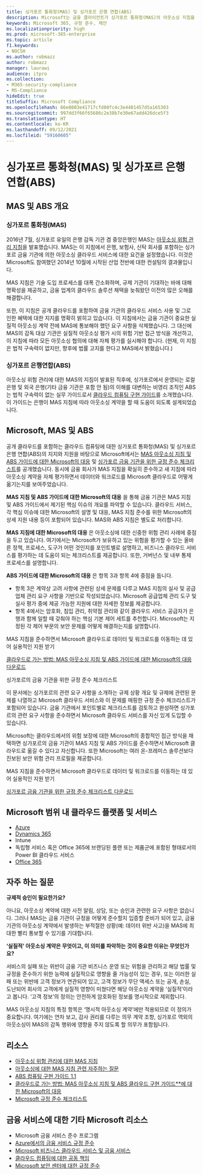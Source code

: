 ```yaml
---
title: 싱가포르 통화청(MAS) 및 싱가포르 은행 연합(ABS)
description: Microsoft는 금융 클라이언트가 싱가포르 통화청(MAS)의 아웃소싱 지침을 준수하고 싱가포르 은행 연합의 가이드를 적용할 수 있도록 지원합니다.
keywords: Microsoft 365, 규정 준수, 제안
ms.localizationpriority: high
ms.prod: microsoft-365-enterprise
ms.topic: article
f1.keywords:
- NOCSH
ms.author: robmazz
author: robmazz
manager: laurawi
audience: itpro
ms.collection:
- M365-security-compliance
- MS-Compliance
hideEdit: true
titleSuffix: Microsoft Compliance
ms.openlocfilehash: 66e0803e41717cfd80fc4c3e4481457d5a165303
ms.sourcegitcommit: 997dd3f66f65686c2e38b7e30e67add426dce5f3
ms.translationtype: HT
ms.contentlocale: ko-KR
ms.lasthandoff: 09/12/2021
ms.locfileid: "59160605"
---
```

# <a name="monetary-authority-of-singapore-mas-and-association-of-banks-in-singapore-abs"></a>싱가포르 통화청(MAS) 및 싱가포르 은행 연합(ABS)

## <a name="mas-and-abs-overview"></a>MAS 및 ABS 개요

### <a name="monetary-authority-of-singapore-mas"></a>싱가포르 통화청(MAS)

2016년 7월, 싱가포르 유일의 은행 감독 기관 겸 중앙은행인 MAS는 [아웃소싱 위험 관리 지침](https://www.mas.gov.sg/~/media/MAS/Regulations%20and%20Financial%20Stability/Regulatory%20and%20Supervisory%20Framework/Risk%20Management/Outsourcing%20Guidelines_Jul%202016.pdf)을 발표했습니다. MAS는 이 지침에서 은행, 보험사, 신탁 회사를 포함하는 싱가포르 금융 기관에 의한 아웃소싱 클라우드 서비스에 대한 요건을 설정했습니다. 이것은 Microsoft도 참여했던 2014년 10월에 시작된 산업 전반에 대한 컨설팅의 결과물입니다.

MAS 지침은 기술 도입 프로세스를 대폭 간소화하며, 규제 기관이 기대하는 바에 대해 명확성을 제공하고, 금융 업계의 클라우드 솔루션 채택을 늦춰왔던 이전의 많은 오해를 해결합니다.

또한, 이 지침은 공개 클라우드를 포함하여 금융 기관의 클라우드 서비스 사용 및 그로 인한 혜택에 대한 지지를 명확히 밝히고 있습니다. 이 지침에서는 금융 기관이 중요한 실질적 아웃소싱 계약 전에 MAS에 통보해야 했던 요구 사항을 삭제했습니다. 그 대신에 MAS의 감독 대상 기관은 실질적 아웃소싱 평가 시의 위험 기반 접근 방식을 개선하고, 이 지침에 따라 모든 아웃소싱 협의에 대해 자체 평가를 실시해야 합니다. (현재, 이 지침은 법적 구속력이 없지만, 향후에 법률 고지를 한다고 MAS에서 밝혔습니다.)

### <a name="association-of-banks-in-singapore-abs"></a>싱가포르 은행연합(ABS)

아웃소싱 위험 관리에 대한 MAS의 지침이 발표된 직후에, 싱가포르에서 운영되는 로컬 은행 및 외국 은행(기타 금융 기관은 포함 안 됨)의 이해를 대변하는 비영리 조직인 ABS는 법적 구속력이 없는 실무 가이드로서 [클라우드 컴퓨팅 구현 가이드](https://abs.org.sg/docs/library/abs-cloud-computing-implementation-guide.pdf)를 소개했습니다. 이 가이드는 은행이 MAS 지침에 따라 아웃소싱 계약을 할 때 도움이 되도록 설계되었습니다.

## <a name="microsoft-mas-and-abs"></a>Microsoft, MAS 및 ABS

공개 클라우드를 포함하는 클라우드 컴퓨팅에 대한 싱가포르 통화청(MAS) 및 싱가포르 은행 연합(ABS)의 지지와 지원을 바탕으로 Microsoft에서는 [MAS 아웃소싱 지침 및 ABS 가이드에 대한 Microsoft의 대응](https://download.microsoft.com/download/3/E/8/3E80AACD-86A0-478E-BF94-DDBDA5B2E8AF/Navigating%20a%20Path%20to%20the%20Cloud%20-%20Singapore.pdf) 및 [싱가포르 금융 기관을 위한 규정 준수 체크리스트](https://go.microsoft.com/fwlink/p/?linkid=2098993)를 공개했습니다. 동시에 금융 회사가 MAS 지침을 확실히 준수하고 새 지침에 따라 아웃소싱 계약을 자체 평가하면서 데이터와 워크로드를 Microsoft 클라우드로 어떻게 옮기는지를 보여주었습니다.

**MAS 지침 및 ABS 가이드에 대한 Microsoft의 대응** 을 통해 금융 기관은 MAS 지침 및 ABS 가이드에서 제기된 핵심 이슈의 개요를 파악할 수 있습니다. 클라우드 서비스, 각 핵심 이슈에 대한 Microsoft의 설명 및 대응, MAS 지침 준수를 위한 Microsoft의 상세 지원 내용 등이 포함되어 있습니다. MAS와 ABS 지침은 별도로 처리합니다.

**MAS 지침에 대한 Microsoft의 대응** 은 아웃소싱에 대한 신중한 위험 관리 사례에 중점을 두고 있습니다. 여기에서는 Microsoft가 보유하고 있는 위험을 평가할 수 있는 올바른 정책, 프로세스, 도구가 어떤 것인지를 포인트별로 설명하고, 비즈니스 클라우드 서비스를 평가하는 데 도움이 되는 체크리스트를 제공합니다. 또한, 거버넌스 및 내부 통제 프로세스를 설명합니다.

**ABS 가이드에 대한 Microsoft의 대응** 은 항목 3과 항목 4에 중점을 둡니다.

- 항목 3은 계약상 고려 사항에 관련된 상세 문제를 다루고 MAS 지침의 실사 및 공급업체 관리 요구 사항을 기반으로 작성되었습니다. Microsoft 공급업체 관리 도구 및 실사 평가 중에 제공 가능한 지원에 대한 자세한 정보를 제공합니다. 
- 항목 4에서는 암호화, 침입 관리, 취약점 관리와 같이 클라우드 서비스 공급자가 은행과 함께 일할 때 갖춰야 하는 핵심 기본 제어 세트를 추천합니다. Microsoft는 지정된 각 제어 부문의 보안 문제를 어떻게 해결하는지를 설명합니다.

MAS 지침을 준수하면서 Microsoft 클라우드로 데이터 및 워크로드를 이동하는 데 있어 실용적인 지원 받기

[클라우드로 가는 방법: MAS 아웃소싱 지침 및 ABS 가이드에 대한 Microsoft의 대응 다운로드](https://download.microsoft.com/download/3/E/8/3E80AACD-86A0-478E-BF94-DDBDA5B2E8AF/Navigating%20a%20Path%20to%20the%20Cloud%20-%20Singapore.pdf)

싱가포르의 금융 기관을 위한 규정 준수 체크리스트

이 문서에는 싱가포르의 관련 요구 사항을 소개하는 규제 상황 개요 및 규제에 관련된 문제를 나열하고 Microsoft 클라우드 서비스와 이 문제를 매핑한 규정 준수 체크리스트가 포함되어 있습니다. 금융 기관에서 포인트별로 체크리스트를 검토하고 완성하면 싱가포르의 관련 요구 사항을 준수하면서 Microsoft 클라우드 서비스를 자신 있게 도입할 수 있습니다.

Microsoft는 클라우드에서의 위험 보장에 대한 Microsoft의 종합적인 접근 방식을 채택하면 싱가포르의 금융 기관이 MAS 지침 및 ABS 가이드를 준수하면서 Microsoft 클라우드로 옮길 수 있다고 자신합니다. 또한 Microsoft는 여러 온-프레미스 솔루션보다 진보된 보안 위험 관리 프로필을 제공합니다.

MAS 지침을 준수하면서 Microsoft 클라우드로 데이터 및 워크로드를 이동하는 데 있어 실용적인 지원 받기

[싱가포르 금융 기관을 위한 규정 준수 체크리스트 다운로드](https://servicetrust.microsoft.com/ViewPage/TrustDocuments?command=Download&downloadType=Document&downloadId=37557722-d5ed-419b-9365-2762982bacbf&docTab=6d000410-c9e9-11e7-9a91-892aae8839ad_Compliance_Guides)

## <a name="microsoft-in-scope-cloud-platforms--services"></a>Microsoft 범위 내 클라우드 플랫폼 및 서비스

- [Azure](https://aka.ms/AzureCompliance)
- [Dynamics 365](https://aka.ms/d365-compliance-list)
- Intune
- 독립형 서비스 혹은 Office 365에 브랜딩된 플랜 또는 제품군에 포함된 형태로서의 Power BI 클라우드 서비스
- [Office 365](https://aka.ms/o365-compliance-framework)

## <a name="frequently-asked-questions"></a>자주 하는 질문

**규제적 승인이 필요한가요?**

아니요, 아웃소싱 계약에 대한 사전 알림, 상담, 또는 승인과 관련한 요구 사항은 없습니다. 그러나 MAS는 금융 기관이 규정을 어떻게 준수할지 입증할 준비가 되어 있고, 금융 기관의 아웃소싱 계약에서 발생하는 부적절한 상황(예: 데이터 위반 사고)을 MAS에 최대한 빨리 통보할 수 있기를 기대합니다.

**‘실질적’ 아웃소싱 계약은 무엇이고, 이 의미를 파악하는 것이 중요한 이유는 무엇인가요?**

서비스의 실패 또는 위반이 금융 기관 비즈니스 운영 또는 위험을 관리하고 해당 법률 및 규정을 준수하기 위한 능력에 실질적으로 영향을 줄 가능성이 있는 경우, 또는 이러한 실패 또는 위반에 고객 정보가 연관되어 있고, 고객 정보가 무단 액세스 또는 공개, 손실, 도난되어 회사의 고객에게 실질적 영향이 미쳤다면 해당 아웃소싱 계약을 ‘실질적’이라고 봅니다. ‘고객 정보’의 정의는 안전하게 암호화된 정보를 명시적으로 제외합니다.

MAS 아웃소싱 지침의 특정 항목은 ‘명시적 아웃소싱 계약’에만 적용되므로 이 정의가 중요합니다. 여기에는 연차 보고, 감사 권리를 다루는 의무 계약 조항, 싱가포르 역외의 아웃소싱이 MAS의 감독 행위에 영향을 주지 않도록 할 의무가 포함됩니다.

## <a name="resources"></a>리소스

- [아웃소싱 위험 관리에 대한 MAS 지침](https://www.mas.gov.sg/~/media/MAS/Regulations%20and%20Financial%20Stability/Regulatory%20and%20Supervisory%20Framework/Risk%20Management/Outsourcing%20Guidelines_Jul%202016.pdf)
- [아웃소싱에 대한 MAS 지침 관련 자주하는 질문](https://www.mas.gov.sg/~/media/MAS/Regulations%20and%20Financial%20Stability/Regulatory%20and%20Supervisory%20Framework/Risk%20Management/Outsourcing%20Guidelines%20Jul%202016_FAQ.pdf)
- [ABS 컴퓨팅 구현 가이드 1.1](https://abs.org.sg/docs/library/abs-cloud-computing-implementation-guide.pdf)
- [클라우드로 가는 방법: MAS 아웃소싱 지침 및 ABS 클라우드 구현 가이드**에 대한 Microsoft의 대응](https://download.microsoft.com/download/3/E/8/3E80AACD-86A0-478E-BF94-DDBDA5B2E8AF/Navigating%20a%20Path%20to%20the%20Cloud%20-%20Singapore.pdf)
- [Microsoft 규정 준수 체크리스트](https://servicetrust.microsoft.com/ViewPage/TrustDocuments?command=Download&downloadType=Document&downloadId=37557722-d5ed-419b-9365-2762982bacbf&docTab=6d000410-c9e9-11e7-9a91-892aae8839ad_Compliance_Guides)

## <a name="other-microsoft-resources-for-financial-services"></a>금융 서비스에 대한 기타 Microsoft 리소스

- Microsoft 금융 서비스 준수 프로그램
- [Azure에서의 금융 서비스 규정 준수](https://azure.microsoft.com/resources/videos/azurecon-2015-financial-services-compliance-in-azure/)
- [Microsoft 비즈니스 클라우드 서비스 및 금융 서비스](https://www.microsoft.com/trustcenter/cloudservices/financialservices)
- [클라우드 컴퓨팅에 대한 공동 책임](https://aka.ms/sharedresponsibility)
- [Microsoft 보안 센터에 대한 규정 준수](https://www.microsoft.com/trust-center/compliance/compliance-overview)

